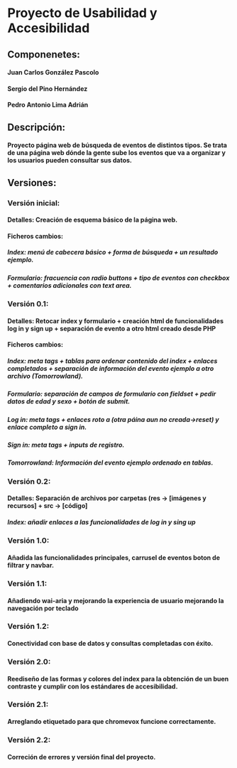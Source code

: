 # Proyecto de Usabilidad y Accesibilidad

## Componenetes:
#### Juan Carlos González Pascolo
#### Sergio del Pino Hernández
#### Pedro Antonio Lima Adrián

## Descripción:
#### Proyecto página web de búsqueda de eventos de distintos tipos. Se trata de una página web dónde la gente sube los eventos que va a organizar y los usuarios pueden consultar sus datos.


## Versiones:

### Versión inicial:

#### Detalles: Creación de esquema básico de la página web.

#### Ficheros cambios:
##### Index: menú de cabecera básico + forma de búsqueda + un resultado ejemplo.
##### Formulario: fracuencia con radio buttons + tipo de eventos con checkbox + comentarios adicionales con text area.

### Versión 0.1:

#### Detalles: Retocar index y formulario + creación html de funcionalidades log in y sign up + separación de evento a otro html creado desde PHP

#### Ficheros cambios:
##### Index: meta tags + tablas para ordenar contenido del index + enlaces completados + separación de información del evento ejemplo a otro archivo (Tomorrowland).
##### Formulario: separación de campos de formulario con fieldset + pedir datos de edad y sexo + botón de submit.
##### Log in: meta tags + enlaces roto a (otra páina aun no creada->reset) y enlace completo a sign in.
##### Sign in: meta tags + inputs de registro.
##### Tomorrowland: Información del evento ejemplo ordenado en tablas.

### Versión 0.2:

#### Detalles: Separación de archivos por carpetas (res -> [imágenes y recursos] + src -> [código] 
##### Index: añadir enlaces a las funcionalidades de log in y sing up

### Versión 1.0: 
#### Añadida las funcionalidades principales, carrusel de eventos boton de filtrar y navbar.

### Versión 1.1: 
#### Añadiendo wai-aria y mejorando la experiencia de usuario mejorando la navegación por teclado

### Versión 1.2: 
#### Conectividad con base de datos y consultas completadas con éxito.

### Versión 2.0: 
#### Reediseño de las formas y colores del index para la obtención de un buen contraste y cumplir con los estándares de accesibilidad.

### Versión 2.1: 
#### Arreglando etiquetado para que chromevox funcione correctamente.

### Versión 2.2: 
#### Correción de errores y versión final del proyecto. 

